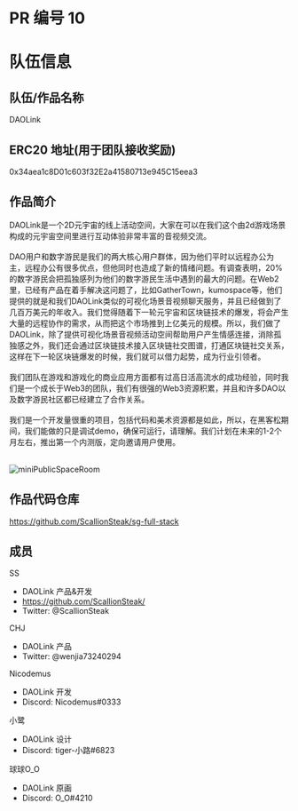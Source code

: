 # PR 编号 10
# 队伍信息
## 队伍/作品名称
DAOLink

## ERC20 地址(用于团队接收奖励)
0x34aea1c8D01c603f32E2a41580713e945C15eea3

## 作品简介

DAOLink是一个2D元宇宙的线上活动空间，大家在可以在我们这个由2d游戏场景构成的元宇宙空间里进行互动体验非常丰富的音视频交流。<br><br>
DAO用户和数字游民是我们的两大核心用户群体，因为他们平时以远程办公为主，远程办公有很多优点，但他同时也造成了新的情绪问题。有调查表明，20%的数字游民会把孤独感列为他们的数字游民生活中遇到的最大的问题。在Web2里，已经有产品在着手解决这问题了，比如GatherTown，kumospace等，他们提供的就是和我们DAOLink类似的可视化场景音视频聊天服务，并且已经做到了几百万美元的年收入。我们觉得随着下一轮元宇宙和区块链技术的爆发，将会产生大量的远程协作的需求，从而把这个市场推到上亿美元的规模。所以，我们做了DAOLink，除了提供可视化场景音视频活动空间帮助用户产生情感连接，消除孤独感之外，我们还会通过区块链技术接入区块链社交图谱，打通区块链社交关系，这样在下一轮区块链爆发的时候，我们就可以借力起势，成为行业引领者。<br><br>
我们团队在游戏和游戏化的商业应用方面都有过高日活高流水的成功经验，同时我们是一个成长于Web3的团队，我们有很强的Web3资源积累，并且和许多DAO以及数字游民社区都已经建立了合作关系。<br><br>
我们是一个开发量很重的项目，包括代码和美术资源都是如此，所以，在黑客松期间，我们能做的只是调试demo，确保可运行，请理解。我们计划在未来的1-2个月左右，推出第一个内测版，定向邀请用户使用。<br><br>

![miniPublicSpaceRoom](https://user-images.githubusercontent.com/77767113/207854239-854d2a3e-c68f-4ab2-89e8-c6044f68776b.png)


## 作品代码仓库
https://github.com/ScallionSteak/sg-full-stack

## 成员

SS
- DAOLink 产品&开发
- https://github.com/ScallionSteak/
- Twitter: @ScallionSteak

CHJ
- DAOLink 产品
- Twitter: @wenjia73240294

Nicodemus
- DAOLink 开发
- Discord: Nicodemus#0333

小鹭
- DAOLink 设计
- Discord: tiger-小路#6823

球球O_O
- DAOLink 原画
- Discord: O_O#4210
